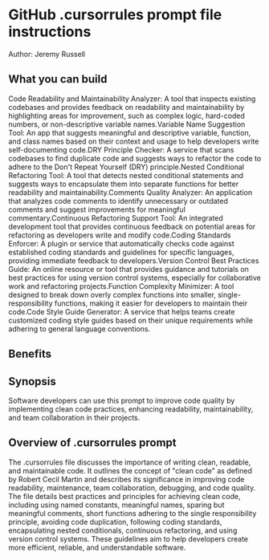# GitHub .cursorrules prompt file instructions

Author: Jeremy Russell

## What you can build
Code Readability and Maintainability Analyzer: A tool that inspects existing codebases and provides feedback on readability and maintainability by highlighting areas for improvement, such as complex logic, hard-coded numbers, or non-descriptive variable names.Variable Name Suggestion Tool: An app that suggests meaningful and descriptive variable, function, and class names based on their context and usage to help developers write self-documenting code.DRY Principle Checker: A service that scans codebases to find duplicate code and suggests ways to refactor the code to adhere to the Don't Repeat Yourself (DRY) principle.Nested Conditional Refactoring Tool: A tool that detects nested conditional statements and suggests ways to encapsulate them into separate functions for better readability and maintainability.Comments Quality Analyzer: An application that analyzes code comments to identify unnecessary or outdated comments and suggest improvements for meaningful commentary.Continuous Refactoring Support Tool: An integrated development tool that provides continuous feedback on potential areas for refactoring as developers write and modify code.Coding Standards Enforcer: A plugin or service that automatically checks code against established coding standards and guidelines for specific languages, providing immediate feedback to developers.Version Control Best Practices Guide: An online resource or tool that provides guidance and tutorials on best practices for using version control systems, especially for collaborative work and refactoring projects.Function Complexity Minimizer: A tool designed to break down overly complex functions into smaller, single-responsibility functions, making it easier for developers to maintain their code.Code Style Guide Generator: A service that helps teams create customized coding style guides based on their unique requirements while adhering to general language conventions.

## Benefits


## Synopsis
Software developers can use this prompt to improve code quality by implementing clean code practices, enhancing readability, maintainability, and team collaboration in their projects.

## Overview of .cursorrules prompt
The .cursorrules file discusses the importance of writing clean, readable, and maintainable code. It outlines the concept of "clean code" as defined by Robert Cecil Martin and describes its significance in improving code readability, maintenance, team collaboration, debugging, and code quality. The file details best practices and principles for achieving clean code, including using named constants, meaningful names, sparing but meaningful comments, short functions adhering to the single responsibility principle, avoiding code duplication, following coding standards, encapsulating nested conditionals, continuous refactoring, and using version control systems. These guidelines aim to help developers create more efficient, reliable, and understandable software.

